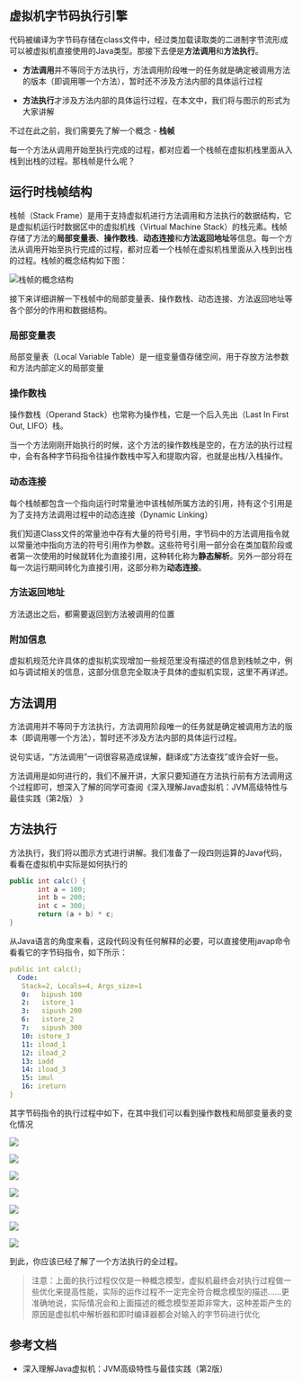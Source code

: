 ## 虚拟机字节码执行引擎

代码被编译为字节码存储在class文件中，经过类加载读取类的二进制字节流形成可以被虚拟机直接使用的Java类型。那接下去便是**方法调用**和**方法执行**。

- **方法调用**并不等同于方法执行，方法调用阶段唯一的任务就是确定被调用方法的版本（即调用哪一个方法），暂时还不涉及方法内部的具体运行过程

- **方法执行**才涉及方法内部的具体运行过程，在本文中，我们将与图示的形式为大家讲解

不过在此之前，我们需要先了解一个概念 - **栈帧**

每一个方法从调用开始至执行完成的过程，都对应着一个栈帧在虚拟机栈里面从入栈到出栈的过程。那栈帧是什么呢？

##  运行时栈帧结构

栈帧（Stack Frame）是用于支持虚拟机进行方法调用和方法执行的数据结构，它是虚拟机运行时数据区中的虚拟机栈（Virtual Machine Stack）的栈元素。栈帧存储了方法的**局部变量表**、**操作数栈**、**动态连接**和**方法返回地址**等信息。每一个方法从调用开始至执行完成的过程，都对应着一个栈帧在虚拟机栈里面从入栈到出栈的过程。栈帧的概念结构如下图：

![栈帧的概念结构](https://res.weread.qq.com/wrepub/epub_603120_409)

接下来详细讲解一下栈帧中的局部变量表、操作数栈、动态连接、方法返回地址等各个部分的作用和数据结构。

### 局部变量表

局部变量表（Local Variable Table）是一组变量值存储空间，用于存放方法参数和方法内部定义的局部变量

### 操作数栈

操作数栈（Operand Stack）也常称为操作栈，它是一个后入先出（Last In First Out, LIFO）栈。

当一个方法刚刚开始执行的时候，这个方法的操作数栈是空的，在方法的执行过程中，会有各种字节码指令往操作数栈中写入和提取内容，也就是出栈/入栈操作。

### 动态连接

每个栈帧都包含一个指向运行时常量池中该栈帧所属方法的引用，持有这个引用是为了支持方法调用过程中的动态连接（Dynamic Linking）

我们知道Class文件的常量池中存有大量的符号引用，字节码中的方法调用指令就以常量池中指向方法的符号引用作为参数。这些符号引用一部分会在类加载阶段或者第一次使用的时候就转化为直接引用，这种转化称为**静态解析**。另外一部分将在每一次运行期间转化为直接引用，这部分称为**动态连接**。

### 方法返回地址

方法退出之后，都需要返回到方法被调用的位置

### 附加信息

虚拟机规范允许具体的虚拟机实现增加一些规范里没有描述的信息到栈帧之中，例如与调试相关的信息，这部分信息完全取决于具体的虚拟机实现，这里不再详述。

## 方法调用

方法调用并不等同于方法执行，方法调用阶段唯一的任务就是确定被调用方法的版本（即调用哪一个方法），暂时还不涉及方法内部的具体运行过程。

说句实话，“方法调用”一词很容易造成误解，翻译成“方法查找”或许会好一些。

方法调用是如何进行的，我们不展开讲，大家只要知道在方法执行前有方法调用这个过程即可，想深入了解的同学可查阅《深入理解Java虚拟机：JVM高级特性与最佳实践（第2版） 》

## 方法执行

方法执行，我们将以图示方式进行讲解。我们准备了一段四则运算的Java代码，看看在虚拟机中实际是如何执行的

```java
public int calc() {
       int a = 100;
       int b = 200;
       int c = 300;
       return (a + b) * c;
}
```

从Java语言的角度来看，这段代码没有任何解释的必要，可以直接使用javap命令看看它的字节码指令，如下所示：

```yaml
public int calc();
  Code:
   Stack=2, Locals=4, Args_size=1
   0:   bipush 100
   2:   istore_1
   3:   sipush 200
   6:   istore_2
   7:   sipush 300
   10: istore_3
   11: iload_1
   12: iload_2
   13: iadd
   14: iload_3
   15: imul
   16: ireturn
}
```

其字节码指令的执行过程中如下，在其中我们可以看到操作数栈和局部变量表的变化情况

![](https://res.weread.qq.com/wrepub/epub_603120_437)

![](https://res.weread.qq.com/wrepub/epub_603120_438)

![](https://res.weread.qq.com/wrepub/epub_603120_439)

![](https://res.weread.qq.com/wrepub/epub_603120_440)

![](https://res.weread.qq.com/wrepub/epub_603120_441)

![](https://res.weread.qq.com/wrepub/epub_603120_442)

![](https://res.weread.qq.com/wrepub/epub_603120_443)

到此，你应该已经了解了一个方法执行的全过程。

> 注意：上面的执行过程仅仅是一种概念模型，虚拟机最终会对执行过程做一些优化来提高性能，实际的运作过程不一定完全符合概念模型的描述……更准确地说，实际情况会和上面描述的概念模型差距非常大，这种差距产生的原因是虚拟机中解析器和即时编译器都会对输入的字节码进行优化

## 参考文档

- 深入理解Java虚拟机：JVM高级特性与最佳实践（第2版） 
